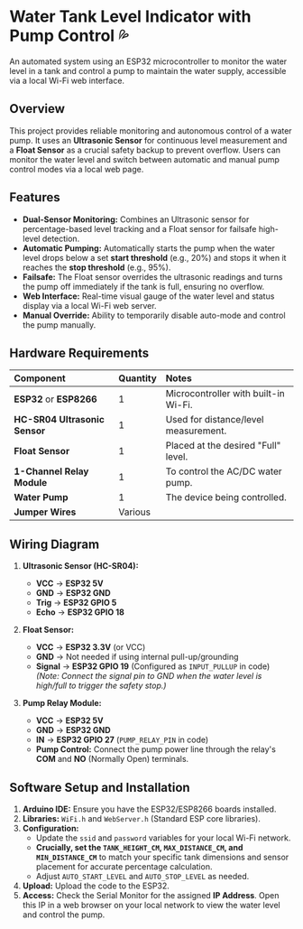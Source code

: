 # Water Tank Level Indicator with Pump Control 💦

An automated system using an ESP32 microcontroller to monitor the water level in a tank and control a pump to maintain the water supply, accessible via a local Wi-Fi web interface.

## Overview

This project provides reliable monitoring and autonomous control of a water pump. It uses an **Ultrasonic Sensor** for continuous level measurement and a **Float Sensor** as a crucial safety backup to prevent overflow. Users can monitor the water level and switch between automatic and manual pump control modes via a local web page.

## Features

* **Dual-Sensor Monitoring:** Combines an Ultrasonic sensor for percentage-based level tracking and a Float sensor for failsafe high-level detection.
* **Automatic Pumping:** Automatically starts the pump when the water level drops below a set **start threshold** (e.g., 20%) and stops it when it reaches the **stop threshold** (e.g., 95%).
* **Failsafe:** The Float sensor overrides the ultrasonic readings and turns the pump off immediately if the tank is full, ensuring no overflow.
* **Web Interface:** Real-time visual gauge of the water level and status display via a local Wi-Fi web server.
* **Manual Override:** Ability to temporarily disable auto-mode and control the pump manually.

## Hardware Requirements

| Component | Quantity | Notes |
| :--- | :--- | :--- |
| **ESP32** or **ESP8266** | 1 | Microcontroller with built-in Wi-Fi. |
| **HC-SR04 Ultrasonic Sensor** | 1 | Used for distance/level measurement. |
| **Float Sensor** | 1 | Placed at the desired "Full" level. |
| **1-Channel Relay Module** | 1 | To control the AC/DC water pump. |
| **Water Pump** | 1 | The device being controlled. |
| **Jumper Wires** | Various | |

## Wiring Diagram

1.  **Ultrasonic Sensor (HC-SR04):**
    * **VCC** $\rightarrow$ **ESP32 5V**
    * **GND** $\rightarrow$ **ESP32 GND**
    * **Trig** $\rightarrow$ **ESP32 GPIO 5**
    * **Echo** $\rightarrow$ **ESP32 GPIO 18**

2.  **Float Sensor:**
    * **VCC** $\rightarrow$ **ESP32 3.3V** (or VCC)
    * **GND** $\rightarrow$ Not needed if using internal pull-up/grounding
    * **Signal** $\rightarrow$ **ESP32 GPIO 19** (Configured as `INPUT_PULLUP` in code)
    *(Note: Connect the signal pin to GND when the water level is high/full to trigger the safety stop.)*

3.  **Pump Relay Module:**
    * **VCC** $\rightarrow$ **ESP32 5V**
    * **GND** $\rightarrow$ **ESP32 GND**
    * **IN** $\rightarrow$ **ESP32 GPIO 27** (`PUMP_RELAY_PIN` in code)
    * **Pump Control:** Connect the pump power line through the relay's **COM** and **NO** (Normally Open) terminals.

## Software Setup and Installation

1.  **Arduino IDE:** Ensure you have the ESP32/ESP8266 boards installed.
2.  **Libraries:** `WiFi.h` and `WebServer.h` (Standard ESP core libraries).
3.  **Configuration:**
    * Update the `ssid` and `password` variables for your local Wi-Fi network.
    * **Crucially, set the `TANK_HEIGHT_CM`, `MAX_DISTANCE_CM`, and `MIN_DISTANCE_CM`** to match your specific tank dimensions and sensor placement for accurate percentage calculation.
    * Adjust `AUTO_START_LEVEL` and `AUTO_STOP_LEVEL` as needed.
4.  **Upload:** Upload the code to the ESP32.
5.  **Access:** Check the Serial Monitor for the assigned **IP Address**. Open this IP in a web browser on your local network to view the water level and control the pump.
